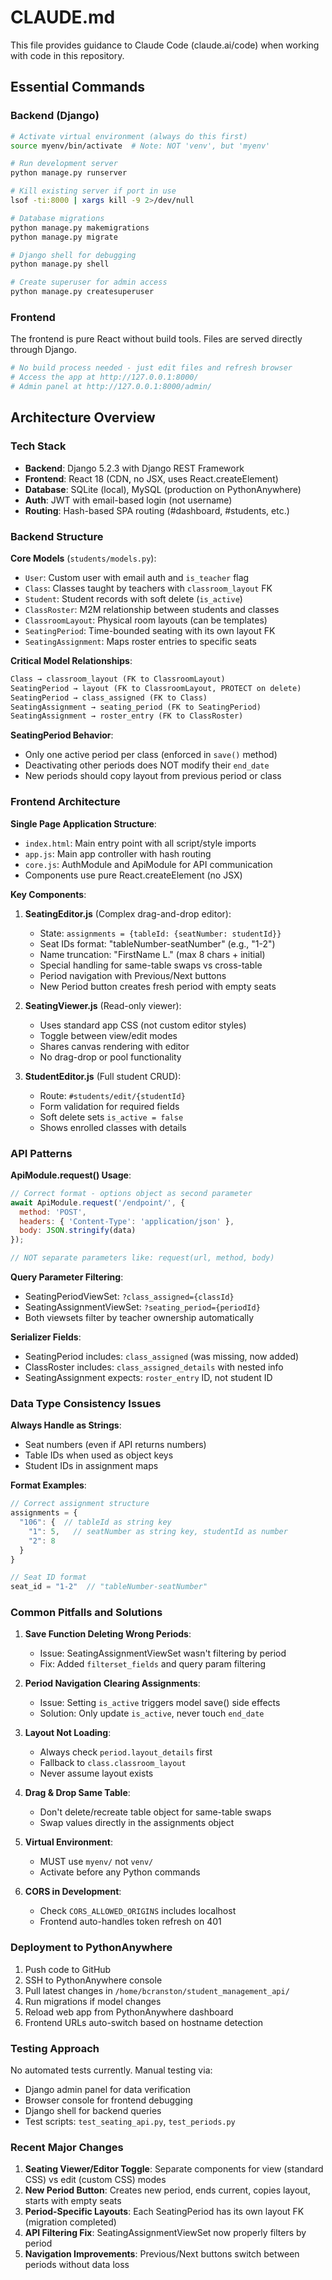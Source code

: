 # CLAUDE.md

This file provides guidance to Claude Code (claude.ai/code) when working with code in this repository.

## Essential Commands

### Backend (Django)
```bash
# Activate virtual environment (always do this first)
source myenv/bin/activate  # Note: NOT 'venv', but 'myenv'

# Run development server
python manage.py runserver

# Kill existing server if port in use
lsof -ti:8000 | xargs kill -9 2>/dev/null

# Database migrations
python manage.py makemigrations
python manage.py migrate

# Django shell for debugging
python manage.py shell

# Create superuser for admin access
python manage.py createsuperuser
```

### Frontend
The frontend is pure React without build tools. Files are served directly through Django.
```bash
# No build process needed - just edit files and refresh browser
# Access the app at http://127.0.0.1:8000/
# Admin panel at http://127.0.0.1:8000/admin/
```

## Architecture Overview

### Tech Stack
- **Backend**: Django 5.2.3 with Django REST Framework
- **Frontend**: React 18 (CDN, no JSX, uses React.createElement)
- **Database**: SQLite (local), MySQL (production on PythonAnywhere)
- **Auth**: JWT with email-based login (not username)
- **Routing**: Hash-based SPA routing (#dashboard, #students, etc.)

### Backend Structure

**Core Models** (`students/models.py`):
- `User`: Custom user with email auth and `is_teacher` flag
- `Class`: Classes taught by teachers with `classroom_layout` FK
- `Student`: Student records with soft delete (`is_active`)
- `ClassRoster`: M2M relationship between students and classes
- `ClassroomLayout`: Physical room layouts (can be templates)
- `SeatingPeriod`: Time-bounded seating with its own layout FK
- `SeatingAssignment`: Maps roster entries to specific seats

**Critical Model Relationships**:
```python
Class → classroom_layout (FK to ClassroomLayout)
SeatingPeriod → layout (FK to ClassroomLayout, PROTECT on delete)
SeatingPeriod → class_assigned (FK to Class)
SeatingAssignment → seating_period (FK to SeatingPeriod)
SeatingAssignment → roster_entry (FK to ClassRoster)
```

**SeatingPeriod Behavior**:
- Only one active period per class (enforced in `save()` method)
- Deactivating other periods does NOT modify their `end_date`
- New periods should copy layout from previous period or class

### Frontend Architecture

**Single Page Application Structure**:
- `index.html`: Main entry point with all script/style imports
- `app.js`: Main app controller with hash routing
- `core.js`: AuthModule and ApiModule for API communication
- Components use pure React.createElement (no JSX)

**Key Components**:

1. **SeatingEditor.js** (Complex drag-and-drop editor):
   - State: `assignments = {tableId: {seatNumber: studentId}}`
   - Seat IDs format: "tableNumber-seatNumber" (e.g., "1-2")
   - Name truncation: "FirstName L." (max 8 chars + initial)
   - Special handling for same-table swaps vs cross-table
   - Period navigation with Previous/Next buttons
   - New Period button creates fresh period with empty seats

2. **SeatingViewer.js** (Read-only viewer):
   - Uses standard app CSS (not custom editor styles)
   - Toggle between view/edit modes
   - Shares canvas rendering with editor
   - No drag-drop or pool functionality

3. **StudentEditor.js** (Full student CRUD):
   - Route: `#students/edit/{studentId}`
   - Form validation for required fields
   - Soft delete sets `is_active = false`
   - Shows enrolled classes with details

### API Patterns

**ApiModule.request() Usage**:
```javascript
// Correct format - options object as second parameter
await ApiModule.request('/endpoint/', {
  method: 'POST',
  headers: { 'Content-Type': 'application/json' },
  body: JSON.stringify(data)
});

// NOT separate parameters like: request(url, method, body)
```

**Query Parameter Filtering**:
- SeatingPeriodViewSet: `?class_assigned={classId}`
- SeatingAssignmentViewSet: `?seating_period={periodId}`
- Both viewsets filter by teacher ownership automatically

**Serializer Fields**:
- SeatingPeriod includes: `class_assigned` (was missing, now added)
- ClassRoster includes: `class_assigned_details` with nested info
- SeatingAssignment expects: `roster_entry` ID, not student ID

### Data Type Consistency Issues

**Always Handle as Strings**:
- Seat numbers (even if API returns numbers)
- Table IDs when used as object keys
- Student IDs in assignment maps

**Format Examples**:
```javascript
// Correct assignment structure
assignments = {
  "106": {  // tableId as string key
    "1": 5,   // seatNumber as string key, studentId as number
    "2": 8
  }
}

// Seat ID format
seat_id = "1-2"  // "tableNumber-seatNumber"
```

### Common Pitfalls and Solutions

1. **Save Function Deleting Wrong Periods**:
   - Issue: SeatingAssignmentViewSet wasn't filtering by period
   - Fix: Added `filterset_fields` and query param filtering

2. **Period Navigation Clearing Assignments**:
   - Issue: Setting `is_active` triggers model save() side effects
   - Solution: Only update `is_active`, never touch `end_date`

3. **Layout Not Loading**:
   - Always check `period.layout_details` first
   - Fallback to `class.classroom_layout`
   - Never assume layout exists

4. **Drag & Drop Same Table**:
   - Don't delete/recreate table object for same-table swaps
   - Swap values directly in the assignments object

5. **Virtual Environment**:
   - MUST use `myenv/` not `venv/`
   - Activate before any Python commands

6. **CORS in Development**:
   - Check `CORS_ALLOWED_ORIGINS` includes localhost
   - Frontend auto-handles token refresh on 401

### Deployment to PythonAnywhere

1. Push code to GitHub
2. SSH to PythonAnywhere console
3. Pull latest changes in `/home/bcranston/student_management_api/`
4. Run migrations if model changes
5. Reload web app from PythonAnywhere dashboard
6. Frontend URLs auto-switch based on hostname detection

### Testing Approach

No automated tests currently. Manual testing via:
- Django admin panel for data verification
- Browser console for frontend debugging
- Django shell for backend queries
- Test scripts: `test_seating_api.py`, `test_periods.py`

### Recent Major Changes

1. **Seating Viewer/Editor Toggle**: Separate components for view (standard CSS) vs edit (custom CSS) modes
2. **New Period Button**: Creates new period, ends current, copies layout, starts with empty seats
3. **Period-Specific Layouts**: Each SeatingPeriod has its own layout FK (migration completed)
4. **API Filtering Fix**: SeatingAssignmentViewSet now properly filters by period
5. **Navigation Improvements**: Previous/Next buttons switch between periods without data loss